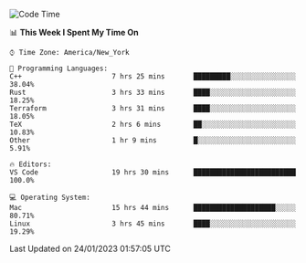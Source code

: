 <!--START_SECTION:waka-->
![Code Time](http://img.shields.io/badge/Code%20Time-79%20hrs%2050%20mins-blue)

📊 **This Week I Spent My Time On** 

```text
⌚︎ Time Zone: America/New_York

💬 Programming Languages: 
C++                      7 hrs 25 mins       █████████░░░░░░░░░░░░░░░░   38.04% 
Rust                     3 hrs 33 mins       ████░░░░░░░░░░░░░░░░░░░░░   18.25% 
Terraform                3 hrs 31 mins       ████░░░░░░░░░░░░░░░░░░░░░   18.05% 
TeX                      2 hrs 6 mins        ██░░░░░░░░░░░░░░░░░░░░░░░   10.83% 
Other                    1 hr 9 mins         █░░░░░░░░░░░░░░░░░░░░░░░░   5.91%

🔥 Editors: 
VS Code                  19 hrs 30 mins      █████████████████████████   100.0%

💻 Operating System: 
Mac                      15 hrs 44 mins      ████████████████████░░░░░   80.71% 
Linux                    3 hrs 45 mins       ████░░░░░░░░░░░░░░░░░░░░░   19.29%

```


 Last Updated on 24/01/2023 01:57:05 UTC
<!--END_SECTION:waka-->
